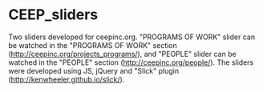 # CEEP_sliders
Two sliders developed for ceepinc.org. "PROGRAMS OF WORK" slider can be watched in the "PROGRAMS OF WORK" section (http://ceepinc.org/projects_programs/), and "PEOPLE" slider can be watched in the "PEOPLE" section (http://ceepinc.org/people/). The sliders were developed using JS, jQuery and "Slick" plugin (http://kenwheeler.github.io/slick/).
